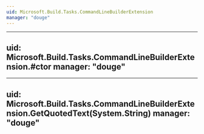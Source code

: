 ```yaml
---
uid: Microsoft.Build.Tasks.CommandLineBuilderExtension
manager: "douge"
---
```


---
uid: Microsoft.Build.Tasks.CommandLineBuilderExtension.#ctor
manager: "douge"
---

---
uid: Microsoft.Build.Tasks.CommandLineBuilderExtension.GetQuotedText(System.String)
manager: "douge"
---
